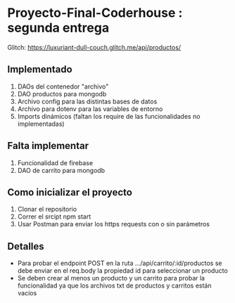 # Proyecto-Final-Coderhouse : segunda entrega

Glitch: https://luxuriant-dull-couch.glitch.me/api/productos/

## Implementado
1. DAOs del contenedor "archivo"
2. DAO productos para mongodb
3. Archivo config para las distintas bases de datos
4. Archivo para dotenv para las variables de entorno
5. Imports dinámicos (faltan los require de las funcionalidades no implementadas)

## Falta implementar
1. Funcionalidad de firebase
2. DAO de carrito para mongodb


## Como inicializar el proyecto

1. Clonar el repositorio
2. Correr el srcipt npm start
3. Usar Postman para enviar los https requests con o sin parámetros

## Detalles
- Para probar el endpoint POST en la ruta .../api/carrito/:id/productos se debe enviar en el req.body la propiedad id para seleccionar un producto
- Se deben crear al menos un producto y un carrito para probar la funcionalidad ya que los archivos txt de productos y carritos están vacíos